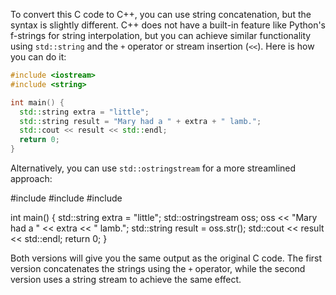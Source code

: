 To convert this C code to C++, you can use string concatenation, but the syntax is slightly different. C++ does not have a built-in feature like Python's f-strings for string interpolation, but you can achieve similar functionality using `std::string` and the `+` operator or stream insertion (`<<`). Here is how you can do it:

```cpp
#include <iostream>
#include <string>

int main() {
  std::string extra = "little";
  std::string result = "Mary had a " + extra + " lamb.";
  std::cout << result << std::endl;
  return 0;
}
```

Alternatively, you can use `std::ostringstream` for a more streamlined approach:

#include <iostream>
#include <sstream>
#include <string>

int main() {
  std::string extra = "little";
  std::ostringstream oss;
  oss << "Mary had a " << extra << " lamb.";
  std::string result = oss.str();
  std::cout << result << std::endl;
  return 0;
}

Both versions will give you the same output as the original C code. The first version concatenates the strings using the `+` operator, while the second version uses a string stream to achieve the same effect.
